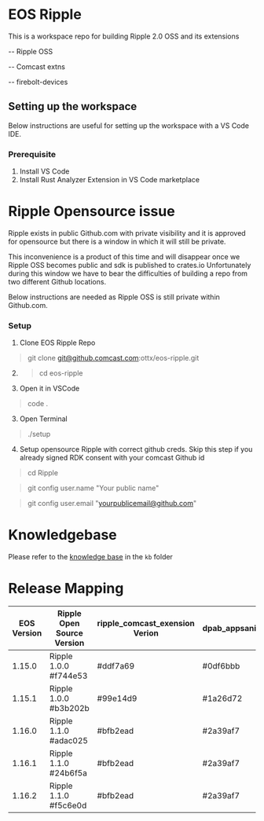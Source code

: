 # EOS Ripple


This is a workspace repo for building Ripple 2.0 OSS and its extensions

-- Ripple OSS

-- Comcast extns

-- firebolt-devices


## Setting up the workspace

Below instructions are useful for setting up the workspace with a VS Code IDE.

### Prerequisite

1. Install VS Code
2. Install Rust Analyzer Extension in VS Code marketplace

# Ripple Opensource issue

Ripple exists in public Github.com with private visibility and it is approved for opensource but there is a window in which it will still be private. 

This inconvenience is a product of this time and will disappear once we Ripple OSS becomes public and sdk is published to crates.io
Unfortunately during this window we have to bear the difficulties of building a repo from two different Github locations.

Below instructions are needed as Ripple OSS is still private within Github.com. 

### Setup


1. Clone EOS Ripple Repo
>git clone git@github.comcast.com:ottx/eos-ripple.git

2. > cd eos-ripple

3. Open it in VSCode
> code .

3. Open Terminal 
> ./setup

4. Setup opensource Ripple with correct github creds. Skip this step if you already signed RDK consent with your comcast Github id
> cd Ripple

> git config user.name "Your public name"

> git config user.email "yourpublicemail@github.com"

# Knowledgebase 
Please refer to the [knowledge base](./kb) in the `kb` folder


# Release Mapping 

| EOS Version | Ripple Open Source Version |ripple_comcast_exension Verion | dpab_appsanity | Firebolt Devices | 
| ----------- | -------------------------- | ----------------------------- | -------------- | ---------------- |
| 1.15.0 | Ripple 1.0.0 #f744e53 | #ddf7a69 | #0df6bbb | #96f1347 | 
| 1.15.1 | Ripple 1.0.0 #b3b202b | #99e14d9 | #1a26d72 | #cde30ee |
| 1.16.0 | Ripple 1.1.0 #adac025 | #bfb2ead | #2a39af7 | #463c39c | 
| 1.16.1 | Ripple 1.1.0 #24b6f5a | #bfb2ead | #2a39af7 | #463c39c |
| 1.16.2 | Ripple 1.1.0 #f5c6e0d | #bfb2ead | #2a39af7 | #463c39c |
